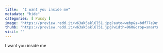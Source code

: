 ```yaml
---
title:  "I want you inside me"
metadate: "hide"
categories: [ Pussy ]
image: "https://preview.redd.it/w63ak5akl6l51.jpg?auto=webp&s=bdf77e9ef9b203053196a38dc0e9240312c0480b"
thumb: "https://preview.redd.it/w63ak5akl6l51.jpg?width=960&crop=smart&auto=webp&s=6b2ddc2cebdd9cf625dcc1bc8e18f8c3f62061a2"
visit: ""
---
```

I want you inside me
